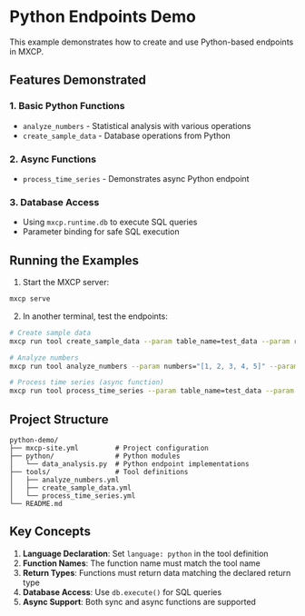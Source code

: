 # Python Endpoints Demo

This example demonstrates how to create and use Python-based endpoints in MXCP.

## Features Demonstrated

### 1. Basic Python Functions
- `analyze_numbers` - Statistical analysis with various operations
- `create_sample_data` - Database operations from Python

### 2. Async Functions
- `process_time_series` - Demonstrates async Python endpoint

### 3. Database Access
- Using `mxcp.runtime.db` to execute SQL queries
- Parameter binding for safe SQL execution

## Running the Examples

1. Start the MXCP server:
```bash
mxcp serve
```

2. In another terminal, test the endpoints:

```bash
# Create sample data
mxcp run tool create_sample_data --param table_name=test_data --param row_count=100

# Analyze numbers
mxcp run tool analyze_numbers --param numbers="[1, 2, 3, 4, 5]" --param operation=mean

# Process time series (async function)
mxcp run tool process_time_series --param table_name=test_data --param window_days=7
```

## Project Structure

```
python-demo/
├── mxcp-site.yml         # Project configuration
├── python/               # Python modules
│   └── data_analysis.py  # Python endpoint implementations
├── tools/                # Tool definitions
│   ├── analyze_numbers.yml
│   ├── create_sample_data.yml
│   └── process_time_series.yml
└── README.md
```

## Key Concepts

1. **Language Declaration**: Set `language: python` in the tool definition
2. **Function Names**: The function name must match the tool name
3. **Return Types**: Functions must return data matching the declared return type
4. **Database Access**: Use `db.execute()` for SQL queries
5. **Async Support**: Both sync and async functions are supported 
